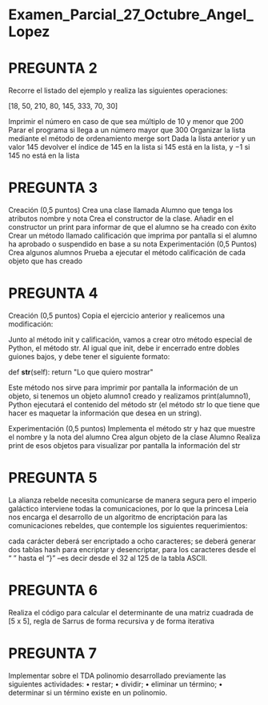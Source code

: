 # Examen_Parcial_27_Octubre_Angel_Lopez

# PREGUNTA 2

Recorre el listado del ejemplo y realiza las siguientes operaciones:

[18, 50, 210, 80, 145, 333, 70, 30]

Imprimir el número en caso de que sea múltiplo de 10 y menor que 200
Parar el programa si llega a un número mayor que 300
Organizar la lista mediante el método de ordenamiento merge sort
Dada la lista anterior y un valor 145 devolver el índice de 145 en la lista si 145 está en la lista, y −1 si 145 no está en la lista

# PREGUNTA 3

Creación (0,5 puntos)
Crea una clase llamada Alumno que tenga los atributos nombre y nota
Crea el constructor de la clase. Añadir en el constructor un print para informar de que el alumno se ha creado con éxito
Crear un método llamado calificación que imprima por pantalla si el alumno ha aprobado o suspendido en base a su nota
Experimentación (0,5 Puntos)
Crea algunos alumnos
Prueba a ejecutar el método calificación de cada objeto que has creado

# PREGUNTA 4

Creación (0,5 puntos)
Copia el ejercicio anterior y realicemos una modificación:

Junto al método init y calificación, vamos a crear otro método especial de Python, el método str. Al igual que init, debe ir encerrado entre dobles guiones bajos, y debe tener el siguiente formato:

 

def __str__(self): return "Lo que quiero mostrar"

 

Este método nos sirve para imprimir por pantalla la información de un objeto, si tenemos un objeto alumno1 creado y realizamos print(alumno1), Python ejecutará el contenido del método str (el método str lo que tiene que hacer es maquetar la información que desea en un string).

 

Experimentación (0,5 puntos)
Implementa el método str y haz que muestre el nombre y la nota del alumno
Crea algun objeto de la clase Alumno
Realiza print de esos objetos para visualizar por pantalla la información del str

# PREGUNTA 5

La alianza rebelde necesita comunicarse de manera segura pero el imperio galáctico interviene todas la comunicaciones, por lo que la princesa Leia nos encarga el desarrollo de un algoritmo de encriptación para las comunicaciones rebeldes, que contemple los siguientes requerimientos:

 cada carácter deberá ser encriptado a ocho caracteres;
 se deberá generar dos tablas hash para encriptar y desencriptar, para los caracteres desde el “ ” hasta el “}” –es decir desde el 32 al 125 de la tabla ASCII.
 
# PREGUNTA 6

Realiza el  código para calcular el determinante de una matriz cuadrada de [5 x 5], regla de Sarrus de forma recursiva y de forma iterativa

# PREGUNTA 7

Implementar sobre el TDA polinomio desarrollado previamente las siguientes actividades:
•  restar;
•  dividir;
•  eliminar un término;
•  determinar si un término existe en un polinomio.


 
 
